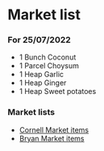 # Market list
### For 25/07/2022

+ 1 Bunch Coconut
+ 1 Parcel Choysum
+ 1 Heap Garlic
+ 1 Heap Ginger
+ 1 Heap Sweet potatoes

### Market lists
+ [Cornell Market items]() 
+ [Bryan Market items]() 

